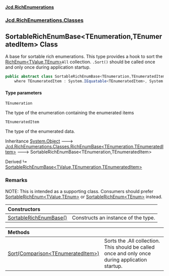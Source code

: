 #### [Jcd.RichEnumerations](index.md 'index')
### [Jcd.RichEnumerations.Classes](Jcd.RichEnumerations.Classes.md 'Jcd.RichEnumerations.Classes')

## SortableRichEnumBase<TEnumeration,TEnumeratedItem> Class

A base for sortable rich enumerations. This type provides a hook to sort the [RichEnum&lt;TValue,TEnum&gt;](RichEnum_TValue,TEnum_.md 'Jcd.RichEnumerations.Classes.RichEnum<TValue,TEnum>')`All` collection.
`.Sort()` should be called once and only once during application startup.

```csharp
public abstract class SortableRichEnumBase<TEnumeration,TEnumeratedItem> : Jcd.RichEnumerations.Classes.RichEnumBase<TEnumeration, TEnumeratedItem>
    where TEnumeratedItem : System.IEquatable<TEnumeratedItem>, System.IComparable<TEnumeratedItem>
```
#### Type parameters

<a name='Jcd.RichEnumerations.Classes.SortableRichEnumBase_TEnumeration,TEnumeratedItem_.TEnumeration'></a>

`TEnumeration`

The type of the enumeration containing the enumerated items

<a name='Jcd.RichEnumerations.Classes.SortableRichEnumBase_TEnumeration,TEnumeratedItem_.TEnumeratedItem'></a>

`TEnumeratedItem`

The type of the enumerated data.

Inheritance [System.Object](https://docs.microsoft.com/en-us/dotnet/api/System.Object 'System.Object') &#129106; [Jcd.RichEnumerations.Classes.RichEnumBase&lt;](RichEnumBase_TEnumeration,TEnumeratedItem_.md 'Jcd.RichEnumerations.Classes.RichEnumBase<TEnumeration,TEnumeratedItem>')[TEnumeration](SortableRichEnumBase_TEnumeration,TEnumeratedItem_.md#Jcd.RichEnumerations.Classes.SortableRichEnumBase_TEnumeration,TEnumeratedItem_.TEnumeration 'Jcd.RichEnumerations.Classes.SortableRichEnumBase<TEnumeration,TEnumeratedItem>.TEnumeration')[,](RichEnumBase_TEnumeration,TEnumeratedItem_.md 'Jcd.RichEnumerations.Classes.RichEnumBase<TEnumeration,TEnumeratedItem>')[TEnumeratedItem](SortableRichEnumBase_TEnumeration,TEnumeratedItem_.md#Jcd.RichEnumerations.Classes.SortableRichEnumBase_TEnumeration,TEnumeratedItem_.TEnumeratedItem 'Jcd.RichEnumerations.Classes.SortableRichEnumBase<TEnumeration,TEnumeratedItem>.TEnumeratedItem')[&gt;](RichEnumBase_TEnumeration,TEnumeratedItem_.md 'Jcd.RichEnumerations.Classes.RichEnumBase<TEnumeration,TEnumeratedItem>') &#129106; SortableRichEnumBase<TEnumeration,TEnumeratedItem>

Derived
&#8627; [SortableRichEnumBase&lt;TValue,TEnumeration,TEnumeratedItem&gt;](SortableRichEnumBase_TValue,TEnumeration,TEnumeratedItem_.md 'Jcd.RichEnumerations.Classes.SortableRichEnumBase<TValue,TEnumeration,TEnumeratedItem>')

### Remarks
NOTE: This is intended as a supporting class. Consumers should prefer [SortableRichEnum&lt;TValue,TEnum&gt;](SortableRichEnum_TValue,TEnum_.md 'Jcd.RichEnumerations.Classes.SortableRichEnum<TValue,TEnum>')
or [SortableRichEnum&lt;TEnum&gt;](SortableRichEnum_TEnum_.md 'Jcd.RichEnumerations.Classes.SortableRichEnum<TEnum>') instead.

| Constructors | |
| :--- | :--- |
| [SortableRichEnumBase()](SortableRichEnumBase_TEnumeration,TEnumeratedItem_.SortableRichEnumBase().md 'Jcd.RichEnumerations.Classes.SortableRichEnumBase<TEnumeration,TEnumeratedItem>.SortableRichEnumBase()') | Constructs an instance of the type. |

| Methods | |
| :--- | :--- |
| [Sort(Comparison&lt;TEnumeratedItem&gt;)](SortableRichEnumBase_TEnumeration,TEnumeratedItem_.Sort.TOzF27BY8iszV8hdMOLrmA.md 'Jcd.RichEnumerations.Classes.SortableRichEnumBase<TEnumeration,TEnumeratedItem>.Sort(System.Comparison<TEnumeratedItem>)') | Sorts the .All collection. This should be called once and only once during application startup. |
